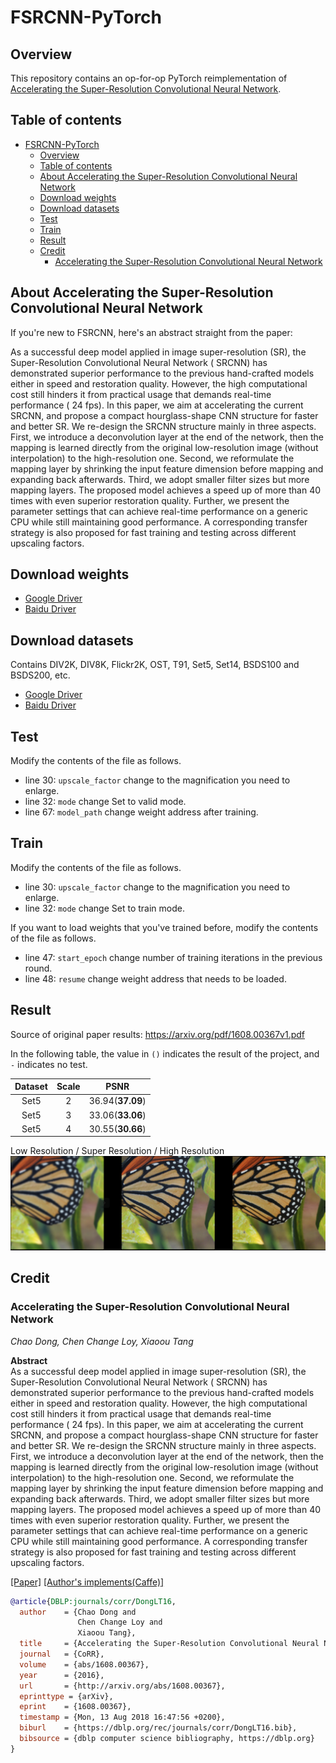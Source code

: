 # FSRCNN-PyTorch

## Overview

This repository contains an op-for-op PyTorch reimplementation of [Accelerating the Super-Resolution Convolutional Neural Network](https://arxiv.org/abs/1608.00367v1).

## Table of contents

- [FSRCNN-PyTorch](#fsrcnn-pytorch)
    - [Overview](#overview)
    - [Table of contents](#table-of-contents)
    - [About Accelerating the Super-Resolution Convolutional Neural Network](#about-accelerating-the-super-resolution-convolutional-neural-network)
    - [Download weights](#download-weights)
    - [Download datasets](#download-datasets)
    - [Test](#test)
    - [Train](#train)
    - [Result](#result)
    - [Credit](#credit)
        - [Accelerating the Super-Resolution Convolutional Neural Network](#accelerating-the-super-resolution-convolutional-neural-network)

## About Accelerating the Super-Resolution Convolutional Neural Network

If you're new to FSRCNN, here's an abstract straight from the paper:

As a successful deep model applied in image super-resolution (SR), the Super-Resolution Convolutional Neural Network (
SRCNN) has demonstrated superior performance to the previous hand-crafted models either in speed and restoration quality. However, the high
computational cost still hinders it from practical usage that demands real-time performance (
24 fps). In this paper, we aim at accelerating the current SRCNN, and propose a compact hourglass-shape CNN structure for faster and better SR. We
re-design the SRCNN structure mainly in three aspects. First, we introduce a deconvolution layer at the end of the network, then the mapping is
learned directly from the original low-resolution image (without interpolation) to the high-resolution one. Second, we reformulate the mapping layer
by shrinking the input feature dimension before mapping and expanding back afterwards. Third, we adopt smaller filter sizes but more mapping layers.
The proposed model achieves a speed up of more than 40 times with even superior restoration quality. Further, we present the parameter settings that
can achieve real-time performance on a generic CPU while still maintaining good performance. A corresponding transfer strategy is also proposed for
fast training and testing across different upscaling factors.

## Download weights

- [Google Driver](https://drive.google.com/drive/folders/17ju2HN7Y6pyPK2CC_AqnAfTOe9_3hCQ8?usp=sharing)
- [Baidu Driver](https://pan.baidu.com/s/1yNs4rqIb004-NKEdKBJtYg?pwd=llot)

## Download datasets

Contains DIV2K, DIV8K, Flickr2K, OST, T91, Set5, Set14, BSDS100 and BSDS200, etc.

- [Google Driver](https://drive.google.com/drive/folders/1A6lzGeQrFMxPqJehK9s37ce-tPDj20mD?usp=sharing)
- [Baidu Driver](https://pan.baidu.com/s/1o-8Ty_7q6DiS3ykLU09IVg?pwd=llot)

## Test

Modify the contents of the file as follows.

- line 30: `upscale_factor` change to the magnification you need to enlarge.
- line 32: `mode` change Set to valid mode.
- line 67: `model_path` change weight address after training.

## Train

Modify the contents of the file as follows.

- line 30: `upscale_factor` change to the magnification you need to enlarge.
- line 32: `mode` change Set to train mode.

If you want to load weights that you've trained before, modify the contents of the file as follows.

- line 47: `start_epoch` change number of training iterations in the previous round.
- line 48: `resume` change weight address that needs to be loaded.

## Result

Source of original paper results: https://arxiv.org/pdf/1608.00367v1.pdf

In the following table, the value in `()` indicates the result of the project, and `-` indicates no test.

| Dataset | Scale |       PSNR       |
|:-------:|:-----:|:----------------:|
|  Set5   |   2   | 36.94(**37.09**) |
|  Set5   |   3   | 33.06(**33.06**) |
|  Set5   |   4   | 30.55(**30.66**) |

Low Resolution / Super Resolution / High Resolution
<span align="center"><img src="assets/result.png"/></span>

## Credit

### Accelerating the Super-Resolution Convolutional Neural Network

_Chao Dong, Chen Change Loy, Xiaoou Tang_ <br>

**Abstract** <br>
As a successful deep model applied in image super-resolution (SR), the Super-Resolution Convolutional Neural Network (
SRCNN) has demonstrated superior performance to the previous hand-crafted models either in speed and restoration quality. However, the high
computational cost still hinders it from practical usage that demands real-time performance (
24 fps). In this paper, we aim at accelerating the current SRCNN, and propose a compact hourglass-shape CNN structure for faster and better SR. We
re-design the SRCNN structure mainly in three aspects. First, we introduce a deconvolution layer at the end of the network, then the mapping is
learned directly from the original low-resolution image (without interpolation) to the high-resolution one. Second, we reformulate the mapping layer
by shrinking the input feature dimension before mapping and expanding back afterwards. Third, we adopt smaller filter sizes but more mapping layers.
The proposed model achieves a speed up of more than 40 times with even superior restoration quality. Further, we present the parameter settings that
can achieve real-time performance on a generic CPU while still maintaining good performance. A corresponding transfer strategy is also proposed for
fast training and testing across different upscaling factors.

[[Paper]](https://arxiv.org/pdf/1608.00367v1.pdf) [[Author's implements(Caffe)]](https://drive.google.com/open?id=0B7tU5Pj1dfCMWjhhaE1HR3dqcGs)

```bibtex
@article{DBLP:journals/corr/DongLT16,
  author    = {Chao Dong and
               Chen Change Loy and
               Xiaoou Tang},
  title     = {Accelerating the Super-Resolution Convolutional Neural Network},
  journal   = {CoRR},
  volume    = {abs/1608.00367},
  year      = {2016},
  url       = {http://arxiv.org/abs/1608.00367},
  eprinttype = {arXiv},
  eprint    = {1608.00367},
  timestamp = {Mon, 13 Aug 2018 16:47:56 +0200},
  biburl    = {https://dblp.org/rec/journals/corr/DongLT16.bib},
  bibsource = {dblp computer science bibliography, https://dblp.org}
}
```
